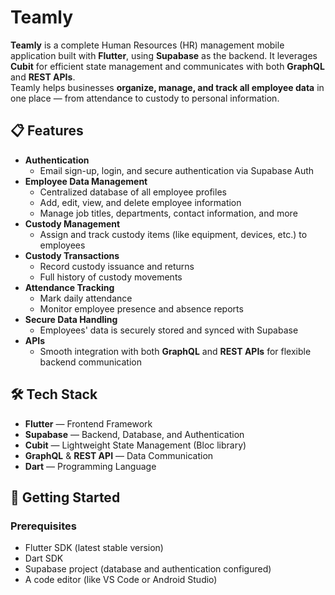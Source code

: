 # Teamly

**Teamly** is a complete Human Resources (HR) management mobile application built with **Flutter**, using **Supabase** as the backend. It leverages **Cubit** for efficient state management and communicates with both **GraphQL** and **REST APIs**.  
Teamly helps businesses **organize, manage, and track all employee data** in one place — from attendance to custody to personal information.

## 📋 Features

- **Authentication**
  - Email sign-up, login, and secure authentication via Supabase Auth
- **Employee Data Management**
  - Centralized database of all employee profiles
  - Add, edit, view, and delete employee information
  - Manage job titles, departments, contact information, and more
- **Custody Management**
  - Assign and track custody items (like equipment, devices, etc.) to employees
- **Custody Transactions**
  - Record custody issuance and returns
  - Full history of custody movements
- **Attendance Tracking**
  - Mark daily attendance
  - Monitor employee presence and absence reports
- **Secure Data Handling**
  - Employees' data is securely stored and synced with Supabase
- **APIs**
  - Smooth integration with both **GraphQL** and **REST APIs** for flexible backend communication

## 🛠 Tech Stack

- **Flutter** — Frontend Framework
- **Supabase** — Backend, Database, and Authentication
- **Cubit** — Lightweight State Management (Bloc library)
- **GraphQL** & **REST API** — Data Communication
- **Dart** — Programming Language

## 🚀 Getting Started

### Prerequisites

- Flutter SDK (latest stable version)
- Dart SDK
- Supabase project (database and authentication configured)
- A code editor (like VS Code or Android Studio)
